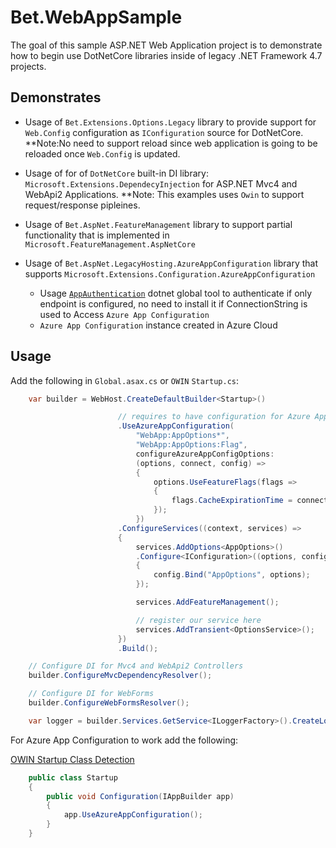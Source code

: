 # Bet.WebAppSample

The goal of this sample ASP.NET Web Application project is to demonstrate how to begin use DotNetCore libraries inside of legacy .NET Framework 4.7 projects.

## Demonstrates

- Usage of `Bet.Extensions.Options.Legacy` library to provide support for `Web.Config` configuration as `IConfiguration` source for DotNetCore. **Note:No need to support reload since web application is going to be reloaded once `Web.Config` is updated.

- Usage of for of `DotNetCore` built-in DI library: `Microsoft.Extensions.DependecyInjection` for ASP.NET Mvc4 and WebApi2 Applications. **Note: This examples uses `Owin` to support request/response pipleines.

- Usage of `Bet.AspNet.FeatureManagement` library to support partial functionality that is implemented in `Microsoft.FeatureManagement.AspNetCore`

- Usage of `Bet.AspNet.LegacyHosting.AzureAppConfiguration` library that supports `Microsoft.Extensions.Configuration.AzureAppConfiguration`
    - Usage [`AppAuthentication`](https://github.com/kdcllc/AppAuthentication) dotnet global tool to authenticate if only endpoint is configured, no need to install it if ConnectionString is used to Access `Azure App Configuration`
    - `Azure App Configuration` instance created in Azure Cloud

## Usage

Add the following in `Global.asax.cs` or `OWIN` `Startup.cs`:

```csharp
    var builder = WebHost.CreateDefaultBuilder<Startup>()

                        // requires to have configuration for Azure App Configurations
                        .UseAzureAppConfiguration(
                            "WebApp:AppOptions*",
                            "WebApp:AppOptions:Flag",
                            configureAzureAppConfigOptions:
                            (options, connect, config) =>
                            {
                                options.UseFeatureFlags(flags =>
                                {
                                    flags.CacheExpirationTime = connect.CacheIntervalForFeatures;
                                });
                            })
                        .ConfigureServices((context, services) =>
                        {
                            services.AddOptions<AppOptions>()
                            .Configure<IConfiguration>((options, config) =>
                            {
                                config.Bind("AppOptions", options);
                            });

                            services.AddFeatureManagement();

                            // register our service here
                            services.AddTransient<OptionsService>();
                        })
                        .Build();

    // Configure DI for Mvc4 and WebApi2 Controllers
    builder.ConfigureMvcDependencyResolver();

    // Configure DI for WebForms
    builder.ConfigureWebFormsResolver();

    var logger = builder.Services.GetService<ILoggerFactory>().CreateLogger(nameof(Global));
```

For Azure App Configuration to work add the following:

[OWIN Startup Class Detection](https://docs.microsoft.com/en-us/aspnet/aspnet/overview/owin-and-katana/owin-startup-class-detection)

```csharp
    public class Startup
    {
        public void Configuration(IAppBuilder app)
        {
            app.UseAzureAppConfiguration();
        }
    }
```
